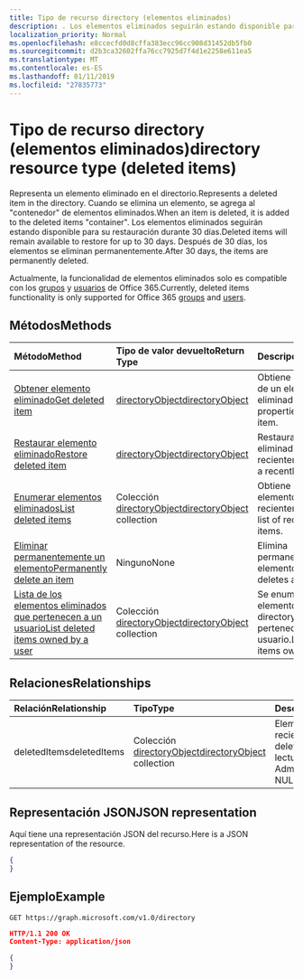 ```yaml
---
title: Tipo de recurso directory (elementos eliminados)
description: . Los elementos eliminados seguirán estando disponible para su restauración durante 30 días. Después de 30 días, los elementos se eliminan permanentemente.
localization_priority: Normal
ms.openlocfilehash: e8ccecfd0d8cffa383ecc96cc908d31452db5fb0
ms.sourcegitcommit: d2b3ca32602ffa76cc7925d7f4d1e2258e611ea5
ms.translationtype: MT
ms.contentlocale: es-ES
ms.lasthandoff: 01/11/2019
ms.locfileid: "27835773"
---
```

# <a name="directory-resource-type-deleted-items"></a><span data-ttu-id="a3d7a-105">Tipo de recurso directory (elementos eliminados)</span><span class="sxs-lookup"><span data-stu-id="a3d7a-105">directory resource type (deleted items)</span></span>

<span data-ttu-id="a3d7a-106">Representa un elemento eliminado en el directorio.</span><span class="sxs-lookup"><span data-stu-id="a3d7a-106">Represents a deleted item in the directory.</span></span> <span data-ttu-id="a3d7a-107">Cuando se elimina un elemento, se agrega al "contenedor" de elementos eliminados.</span><span class="sxs-lookup"><span data-stu-id="a3d7a-107">When an item is deleted, it is added to the deleted items "container".</span></span> <span data-ttu-id="a3d7a-108">Los elementos eliminados seguirán estando disponible para su restauración durante 30 días.</span><span class="sxs-lookup"><span data-stu-id="a3d7a-108">Deleted items will remain available to restore for up to 30 days.</span></span> <span data-ttu-id="a3d7a-109">Después de 30 días, los elementos se eliminan permanentemente.</span><span class="sxs-lookup"><span data-stu-id="a3d7a-109">After 30 days, the items are permanently deleted.</span></span>

<span data-ttu-id="a3d7a-110">Actualmente, la funcionalidad de elementos eliminados solo es compatible con los [grupos](group.md) y [usuarios](users.md) de Office 365.</span><span class="sxs-lookup"><span data-stu-id="a3d7a-110">Currently, deleted items functionality is only supported for Office 365 [groups](group.md) and [users](users.md).</span></span>

## <a name="methods"></a><span data-ttu-id="a3d7a-111">Métodos</span><span class="sxs-lookup"><span data-stu-id="a3d7a-111">Methods</span></span>

| <span data-ttu-id="a3d7a-112">Método</span><span class="sxs-lookup"><span data-stu-id="a3d7a-112">Method</span></span>         | <span data-ttu-id="a3d7a-113">Tipo de valor devuelto</span><span class="sxs-lookup"><span data-stu-id="a3d7a-113">Return Type</span></span> | <span data-ttu-id="a3d7a-114">Descripción</span><span class="sxs-lookup"><span data-stu-id="a3d7a-114">Description</span></span> |
|:---------------|:------------|:------------|
|[<span data-ttu-id="a3d7a-115">Obtener elemento eliminado</span><span class="sxs-lookup"><span data-stu-id="a3d7a-115">Get deleted item</span></span>](../api/directory-deleteditems-get.md) | [<span data-ttu-id="a3d7a-116">directoryObject</span><span class="sxs-lookup"><span data-stu-id="a3d7a-116">directoryObject</span></span>](directoryobject.md) | <span data-ttu-id="a3d7a-117">Obtiene las propiedades de un elemento eliminado.</span><span class="sxs-lookup"><span data-stu-id="a3d7a-117">Gets the properties of a deleted item.</span></span> |
|[<span data-ttu-id="a3d7a-118">Restaurar elemento eliminado</span><span class="sxs-lookup"><span data-stu-id="a3d7a-118">Restore deleted item</span></span>](../api/directory-deleteditems-restore.md) |[<span data-ttu-id="a3d7a-119">directoryObject</span><span class="sxs-lookup"><span data-stu-id="a3d7a-119">directoryObject</span></span>](directoryobject.md)| <span data-ttu-id="a3d7a-120">Restaura un elemento eliminado recientemente.</span><span class="sxs-lookup"><span data-stu-id="a3d7a-120">Restores a recently deleted item.</span></span> |
|[<span data-ttu-id="a3d7a-121">Enumerar elementos eliminados</span><span class="sxs-lookup"><span data-stu-id="a3d7a-121">List deleted items</span></span>](../api/directory-deleteditems-list.md) |<span data-ttu-id="a3d7a-122">Colección [directoryObject](directoryobject.md)</span><span class="sxs-lookup"><span data-stu-id="a3d7a-122">[directoryObject](directoryobject.md) collection</span></span>| <span data-ttu-id="a3d7a-123">Obtiene una lista de elementos eliminados recientemente.</span><span class="sxs-lookup"><span data-stu-id="a3d7a-123">Gets a list of recently deleted items.</span></span> |
|[<span data-ttu-id="a3d7a-124">Eliminar permanentemente un elemento</span><span class="sxs-lookup"><span data-stu-id="a3d7a-124">Permanently delete an item</span></span>](../api/directory-deleteditems-delete.md) | <span data-ttu-id="a3d7a-125">Ninguno</span><span class="sxs-lookup"><span data-stu-id="a3d7a-125">None</span></span> | <span data-ttu-id="a3d7a-126">Elimina permanentemente un elemento.</span><span class="sxs-lookup"><span data-stu-id="a3d7a-126">Permanently deletes an item.</span></span> |
|[<span data-ttu-id="a3d7a-127">Lista de los elementos eliminados que pertenecen a un usuario</span><span class="sxs-lookup"><span data-stu-id="a3d7a-127">List deleted items owned by a user</span></span>](../api/directory-deleteditems-user-owned.md) | <span data-ttu-id="a3d7a-128">Colección [directoryObject](directoryobject.md)</span><span class="sxs-lookup"><span data-stu-id="a3d7a-128">[directoryObject](directoryobject.md) collection</span></span> | <span data-ttu-id="a3d7a-129">Se enumeran los elementos de Active directory que pertenecen a un usuario.</span><span class="sxs-lookup"><span data-stu-id="a3d7a-129">Lists directory items owned by a user.</span></span> |

## <a name="relationships"></a><span data-ttu-id="a3d7a-130">Relaciones</span><span class="sxs-lookup"><span data-stu-id="a3d7a-130">Relationships</span></span>
| <span data-ttu-id="a3d7a-131">Relación</span><span class="sxs-lookup"><span data-stu-id="a3d7a-131">Relationship</span></span> | <span data-ttu-id="a3d7a-132">Tipo</span><span class="sxs-lookup"><span data-stu-id="a3d7a-132">Type</span></span>   |<span data-ttu-id="a3d7a-133">Description</span><span class="sxs-lookup"><span data-stu-id="a3d7a-133">Description</span></span>|
|:---------------|:--------|:----------|
|<span data-ttu-id="a3d7a-134">deletedItems</span><span class="sxs-lookup"><span data-stu-id="a3d7a-134">deletedItems</span></span>|<span data-ttu-id="a3d7a-135">Colección [directoryObject](directoryobject.md)</span><span class="sxs-lookup"><span data-stu-id="a3d7a-135">[directoryObject](directoryobject.md) collection</span></span>| <span data-ttu-id="a3d7a-136">Elementos eliminados recientemente</span><span class="sxs-lookup"><span data-stu-id="a3d7a-136">Recently deleted items.</span></span> <span data-ttu-id="a3d7a-137">Solo lectura.</span><span class="sxs-lookup"><span data-stu-id="a3d7a-137">Read-only.</span></span> <span data-ttu-id="a3d7a-138">Admite valores NULL.</span><span class="sxs-lookup"><span data-stu-id="a3d7a-138">Nullable.</span></span>|

## <a name="json-representation"></a><span data-ttu-id="a3d7a-139">Representación JSON</span><span class="sxs-lookup"><span data-stu-id="a3d7a-139">JSON representation</span></span>
<span data-ttu-id="a3d7a-140">Aquí tiene una representación JSON del recurso.</span><span class="sxs-lookup"><span data-stu-id="a3d7a-140">Here is a JSON representation of the resource.</span></span>

<!-- {
  "blockType": "resource",
  "baseType": "microsoft.graph.entity",
  "@odata.type": "microsoft.graph.directory"
}-->

```json
{
}
```

## <a name="example"></a><span data-ttu-id="a3d7a-141">Ejemplo</span><span class="sxs-lookup"><span data-stu-id="a3d7a-141">Example</span></span>

<!--{"blockType": "request"}-->
```http
GET https://graph.microsoft.com/v1.0/directory
```

<!--{"blockType": "response", "truncated": true, "@odata.type": "microsoft.graph.directory"}-->
```json
HTTP/1.1 200 OK
Content-Type: application/json

{
}
```


<!-- uuid: 8fcb5dbc-d5aa-4681-8e31-b001d5168d79
2015-10-25 14:57:30 UTC -->
<!-- {
  "type": "#page.annotation",
  "description": "directory resource",
  "keywords": "",
  "section": "documentation",
  "tocPath": ""
}-->
